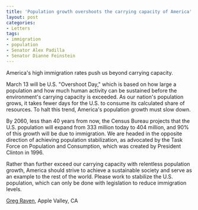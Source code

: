 ```yaml
---
title: 'Population growth overshoots the carrying capacity of America'
layout: post
categories:
- Letters
tags:
- immigration
- population
- Senator Alex Padilla
- Senator Dianne Feinstein
---
```


America's high immigration rates push us beyond carrying capacity.

March 13 will be U.S. "Overshoot Day," which is based on how large a population and how much human activity can be sustained before the environment's carrying capacity is exceeded. As our nation's population grows, it takes fewer days for the U.S. to consume its calculated share of resources. To halt this trend, America's population growth must slow down.

By 2060, less than 40 years from now, the Census Bureau projects that the U.S. population will expand from 333 million today to 404 million, and 90% of this growth will be due to immigration. We are headed in the opposite direction of achieving population stabilization, as advocated by the Task Force on Population and Consumption, which was created by President Clinton in 1996.

Rather than further exceed our carrying capacity with relentless population growth, America should strive to achieve a sustainable society and serve as an example to the rest of the world. Please work to stabilize the U.S. population, which can only be done with legislation to reduce immigration levels.

[Greg Raven](https://www.gregraven.org/), Apple Valley, CA